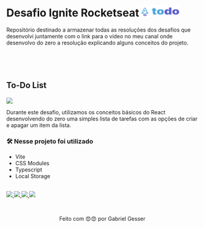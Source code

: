 # Desafio Ignite Rocketseat <img width="100" height="30" src="./src/assets/logo.svg" />

Repositório destinado a armazenar todas as resoluções dos desafios que desenvolvi juntamente com o
link para o vídeo no meu canal onde desenvolvo do zero a resolução explicando alguns conceitos do
projeto.

<br />

&nbsp;

## To-Do List

<img src="https://user-images.githubusercontent.com/71772559/178170317-063200c0-4605-491a-80df-421ae6eef864.png" align="center" />

Durante este desafio, utilizamos os conceitos básicos do React desenvolvendo do zero uma simples
lista de tarefas com as opções de criar e apagar um item da lista.

### 🛠️ Nesse projeto foi utilizado

- Vite
- CSS Modules
- Typescript
- Local Storage

<br />

<a href="https://todo-list-gbdev13.vercel.app/" target="_blank">
<img src="https://user-images.githubusercontent.com/71772559/178192066-d52e0cf7-906e-4baa-80f3-4b49dde153c0.png" />
</a>

<a href="https://youtu.be/yOtrpD8UjYQ" target="_blank">
<img src="https://user-images.githubusercontent.com/71772559/178192139-14eae3e0-490d-412d-a072-8f622f047d2c.png" />
</a>

<a href="/praticando-os-conceitos" target="_blank">
<img src="https://user-images.githubusercontent.com/71772559/178192378-234b9c46-7e31-47fb-8ddf-245617d8b198.png" />
</a>

<a href="https://www.figma.com/file/0n0zDN7zbzhRbaEO74Xesx/ToDo-List/duplicate" target="_blank">
<img src="https://user-images.githubusercontent.com/71772559/178192253-4fe4757c-de57-4878-a38c-a483c25670b1.png" />
</a>

&nbsp;

<p align="center">Feito com 😍😍 por Gabriel Gesser</p>
